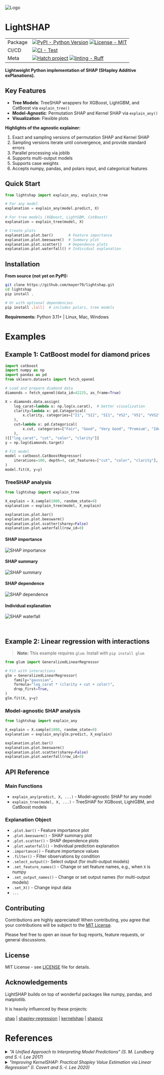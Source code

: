 ![Logo](./docs/images/logo.svg?raw=true)

# LightSHAP

| | |
| --- | --- |
| Package | [![PyPI - Python Version](https://img.shields.io/badge/python-3.11+-blue.svg)](https://www.python.org/downloads/) [![License - MIT](https://img.shields.io/badge/license-MIT-9400d3.svg)](https://spdx.org/licenses/) |
| CI/CD | [![CI - Test](https://github.com/mayer79/LightSHAP/actions/workflows/test.yml/badge.svg)](https://github.com/mayer79/LightSHAP/actions/workflows/test.yml) |
| Meta | [![Hatch project](https://img.shields.io/badge/%F0%9F%A5%9A-Hatch-4051b5.svg)](https://github.com/pypa/hatch) [![linting - Ruff](https://img.shields.io/endpoint?url=https://raw.githubusercontent.com/astral-sh/ruff/main/assets/badge/v2.json)](https://github.com/astral-sh/ruff) |

**Lightweight Python implementation of SHAP (SHapley Additive exPlanations).**

## Key Features

- **Tree Models**: TreeSHAP wrappers for XGBoost, LightGBM, and CatBoost via `explain_tree()`
- **Model-Agnostic**: Permutation SHAP and Kernel SHAP via `explain_any()`
- **Visualization**: Flexible plots

**Highlights of the agnostic explainer:**

1. Exact and sampling versions of permutation SHAP and Kernel SHAP
2. Sampling versions iterate until convergence, and provide standard errors
3. Parallel processing via joblib
4. Supports multi-output models
5. Supports case weights
6. Accepts numpy, pandas, and polars input, and categorical features

## Quick Start

```python
from lightshap import explain_any, explain_tree

# For any model
explanation = explain_any(model.predict, X)

# For tree models (XGBoost, LightGBM, CatBoost)  
explanation = explain_tree(model, X)

# Create plots
explanation.plot.bar()       # Feature importance
explanation.plot.beeswarm()  # Summary plot
explanation.plot.scatter()   # Dependence plots
explanation.plot.waterfall() # Individual explanation
```

## Installation

**From source (not yet on PyPI):**

```bash
git clone https://github.com/mayer79/lightshap.git
cd lightshap
pip install .

# Or with optional dependencies
pip install .[all]  # includes polars, tree models
```

**Requirements:** Python 3.11+ | Linux, Mac, Windows

# Examples

## Example 1: CatBoost model for diamond prices

```python
import catboost
import numpy as np
import pandas as pd
from sklearn.datasets import fetch_openml

# Load and prepare diamond data
diamonds = fetch_openml(data_id=42225, as_frame=True)

X = diamonds.data.assign(
    log_carat=lambda x: np.log(x.carat),  # better visualization
    clarity=lambda x: pd.Categorical(
        x.clarity, categories=["I1", "SI2", "SI1", "VS2", "VS1", "VVS2", "VVS1", "IF"]
    ),
    cut=lambda x: pd.Categorical(
        x.cut, categories=["Fair", "Good", "Very Good", "Premium", "Ideal"]
    ),
)[["log_carat", "cut", "color", "clarity"]]
y = np.log(diamonds.target)

# Fit model
model = catboost.CatBoostRegressor(
    iterations=100, depth=4, cat_features=["cut", "color", "clarity"], verbose=0
)
model.fit(X, y=y)
```

### TreeSHAP analysis

```python
from lightshap import explain_tree

X_explain = X.sample(1000, random_state=0)
explanation = explain_tree(model, X_explain)

explanation.plot.bar()
explanation.plot.beeswarm()
explanation.plot.scatter(sharey=False)
explanation.plot.waterfall(row_id=0)
```

#### SHAP importance

![SHAP importance](./docs/images/tree_bar.png?raw=true)

#### SHAP summary

![SHAP summary](./docs/images/tree_beeswarm.png?raw=true)

#### SHAP dependence

![SHAP dependence](./docs/images/tree_scatter.png?raw=true)

#### Individual explanation

![SHAP waterfall](./docs/images/tree_waterfall.png?raw=true)

<br/>

## Example 2: Linear regression with interactions

> **Note:** This example requires `glum`. Install with `pip install glum`

```python
from glum import GeneralizedLinearRegressor

# Fit with interactions
glm = GeneralizedLinearRegressor(
    family="gaussian",
    formula="log_carat * (clarity + cut + color)",
    drop_first=True,
)
glm.fit(X, y=y)
```

### Model-agnostic SHAP analysis

```python
from lightshap import explain_any

X_explain = X.sample(1000, random_state=0)
explanation = explain_any(glm.predict, X_explain)

explanation.plot.bar()
explanation.plot.beeswarm() 
explanation.plot.scatter(sharey=False)
explanation.plot.waterfall(row_id=0)
```

## API Reference

### Main Functions

- `explain_any(predict, X, ...)` - Model-agnostic SHAP for any model
- `explain_tree(model, X, ...)` - TreeSHAP for XGBoost, LightGBM, and CatBoost models

### Explanation Object

- `.plot.bar()` - Feature importance plot
- `.plot.beeswarm()` - SHAP summary plot  
- `.plot.scatter()` - SHAP dependence plots
- `.plot.waterfall()` - Individual prediction explanation
- `.importance()` - Feature importance values
- `.filter()` - Filter observations by condition
- `.select_output()`- Select output (for multi-output models)
- `.set_feature_names()` - Change or set feature names, e.g., when `X` is numpy
- `.set_output_names()` - Change or set output names (for multi-output models)
- `.set_X()` - Change input data
- `...`

## Contributing

Contributions are highly appreciated! When contributing, you agree that your contributions will be subject to the [MIT License](https://github.com/mayer79/lightshap/blob/main/LICENSE).

Please feel free to open an issue for bug reports, feature requests, or general discussions.

## License

MIT License - see [LICENSE](LICENSE) file for details.

## Acknowledgements

LightSHAP builds on top of wonderful packages like numpy, pandas, and matplotlib.

It is heavily influenced by these projects:

[shap](https://github.com/slundberg/shap) |
[shapley-regression](https://github.com/iancovert/shapley-regression) |
[kernelshap](https://github.com/ModelOriented/kernelshap) |
[shapviz](https://github.com/ModelOriented/shapviz)

# <a name="references">References</a>

<details>
<summary>
    <em>"A Unified Approach to Interpreting Model Predictions" (S. M. Lundberg and S.-I. Lee 2017)</em>
</summary>
<br/>
    <pre>
@incollection{lundberglee2017,
 title = {A Unified Approach to Interpreting Model Predictions},
 author = {Lundberg, Scott M and Lee, Su-In},
 booktitle = {Advances in Neural Information Processing Systems 30},
 editor = {I. Guyon and U. V. Luxburg and S. Bengio and H. Wallach and R. Fergus and S. Vishwanathan and R. Garnett},
 pages = {4765--4774},
 year = {2017},
 publisher = {Curran Associates, Inc.},
 url = {https://papers.nips.cc/paper/7062-a-unified-approach-to-interpreting-model-predictions.pdf}
}
</pre>
<a href="https://papers.nips.cc/paper/7062-a-unified-approach-to-interpreting-model-predictions.pdf">Paper link</a>
</details>

<details>
<summary>
    <em>"Improving KernelSHAP: Practical Shapley Value Estimation via Linear Regression" (I. Covert and S.-I. Lee 2020)</em>
</summary>
<br/>
    <pre>
@inproceedings{covertlee2020,
  title={Improving KernelSHAP: Practical Shapley Value Estimation via Linear Regression},
  author={Ian Covert and Su-In Lee},
  booktitle={International Conference on Artificial Intelligence and Statistics},
  year={2020},
  url={https://proceedings.mlr.press/v130/covert21a/covert21a.pdf}
}
</pre>
<a href="https://proceedings.mlr.press/v130/covert21a/covert21a.pdf">Paper link</a>
</details>

